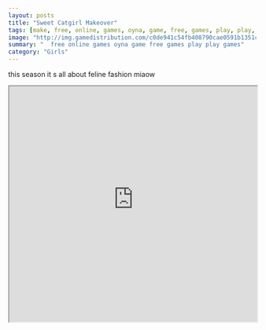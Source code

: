 ```yaml
---
layout: posts
title: "Sweet Catgirl Makeover"
tags: [make, free, online, games, oyna, game, free, games, play, play, games]
image: "http://img.gamedistribution.com/c0de941c54fb408790cae0591b1351c0.jpg"
summary: "  free online games oyna game free games play play games"
category: "Girls"
---
```


this season it s all about feline fashion miaow

<iframe width="100%" height="480px;" src="http://flash.gamedistribution.com?game=c0de941c54fb408790cae0591b1351c0"></iframe>